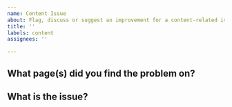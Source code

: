 ```yaml
---
name: Content Issue
about: Flag, discuss or suggest an improvement for a content-related issue
title: ''
labels: content
assignees: ''

---
```


## What page(s) did you find the problem on?

<!-- include the URL or URLs where you found the problem.  -->

## What is the issue?

<!-- include a description of the issue — is some text misspelt, or
inaccurate? Is something not displaying correctly?  -->
